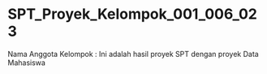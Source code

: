 # SPT_Proyek_Kelompok_001_006_023
Nama Anggota Kelompok :
Ini adalah hasil proyek SPT dengan proyek Data Mahasiswa
